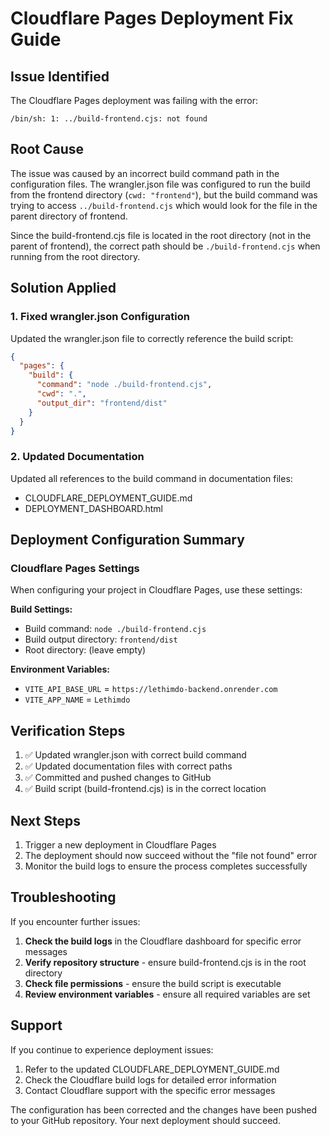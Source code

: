 # Cloudflare Pages Deployment Fix Guide

## Issue Identified
The Cloudflare Pages deployment was failing with the error:
```
/bin/sh: 1: ../build-frontend.cjs: not found
```

## Root Cause
The issue was caused by an incorrect build command path in the configuration files. The wrangler.json file was configured to run the build from the frontend directory (`cwd: "frontend"`), but the build command was trying to access `../build-frontend.cjs` which would look for the file in the parent directory of frontend.

Since the build-frontend.cjs file is located in the root directory (not in the parent of frontend), the correct path should be `./build-frontend.cjs` when running from the root directory.

## Solution Applied

### 1. Fixed wrangler.json Configuration
Updated the wrangler.json file to correctly reference the build script:

```json
{
  "pages": {
    "build": {
      "command": "node ./build-frontend.cjs",
      "cwd": ".",
      "output_dir": "frontend/dist"
    }
  }
}
```

### 2. Updated Documentation
Updated all references to the build command in documentation files:
- CLOUDFLARE_DEPLOYMENT_GUIDE.md
- DEPLOYMENT_DASHBOARD.html

## Deployment Configuration Summary

### Cloudflare Pages Settings
When configuring your project in Cloudflare Pages, use these settings:

**Build Settings:**
- Build command: `node ./build-frontend.cjs`
- Build output directory: `frontend/dist`
- Root directory: (leave empty)

**Environment Variables:**
- `VITE_API_BASE_URL` = `https://lethimdo-backend.onrender.com`
- `VITE_APP_NAME` = `Lethimdo`

## Verification Steps

1. ✅ Updated wrangler.json with correct build command
2. ✅ Updated documentation files with correct paths
3. ✅ Committed and pushed changes to GitHub
4. ✅ Build script (build-frontend.cjs) is in the correct location

## Next Steps

1. Trigger a new deployment in Cloudflare Pages
2. The deployment should now succeed without the "file not found" error
3. Monitor the build logs to ensure the process completes successfully

## Troubleshooting

If you encounter further issues:

1. **Check the build logs** in the Cloudflare dashboard for specific error messages
2. **Verify repository structure** - ensure build-frontend.cjs is in the root directory
3. **Check file permissions** - ensure the build script is executable
4. **Review environment variables** - ensure all required variables are set

## Support

If you continue to experience deployment issues:
1. Refer to the updated CLOUDFLARE_DEPLOYMENT_GUIDE.md
2. Check the Cloudflare build logs for detailed error information
3. Contact Cloudflare support with the specific error messages

The configuration has been corrected and the changes have been pushed to your GitHub repository. Your next deployment should succeed.